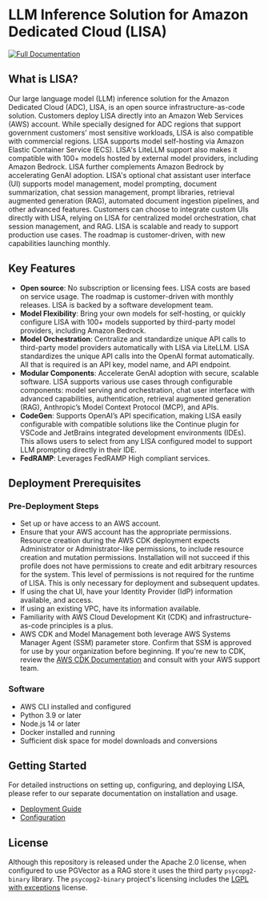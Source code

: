 # LLM Inference Solution for Amazon Dedicated Cloud (LISA)
[![Full Documentation](https://img.shields.io/badge/Full%20Documentation-blue?style=for-the-badge&logo=Vite&logoColor=white)](https://awslabs.github.io/LISA/)
## What is LISA?
Our large language model (LLM) inference solution for the Amazon Dedicated Cloud (ADC), LISA, is an open source infrastructure-as-code solution. Customers deploy LISA directly into an Amazon Web Services (AWS) account. While specially designed for ADC regions that support government customers' most sensitive workloads, LISA is also compatible with commercial regions. LISA supports model self-hosting via Amazon Elastic Container Service (ECS). LISA's LiteLLM support also makes it compatible with 100+ models hosted by external model providers, including Amazon Bedrock. LISA further complements Amazon Bedrock by accelerating GenAI adoption. LISA's optional chat assistant user interface (UI) supports model management, model prompting, document summarization, chat session management, prompt libraries, retrieval augmented generation (RAG), automated document ingestion pipelines, and other advanced features. Customers can choose to integrate custom UIs directly with LISA, relying on LISA for centralized model orchestration, chat session management, and RAG. LISA is scalable and ready to support production use cases. The roadmap is customer-driven, with new capabilities launching monthly.
## Key Features
* **Open source**: No subscription or licensing fees. LISA costs are based on service usage. The roadmap is customer-driven with monthly releases. LISA is backed by a software development team.
* **Model Flexibility**: Bring your own models for self-hosting, or quickly configure LISA with 100+ models supported by third-party model providers, including Amazon Bedrock.
* **Model Orchestration**: Centralize and standardize unique API calls to third-party model providers automatically with LISA via LiteLLM. LISA standardizes the unique API calls into the OpenAI format automatically. All that is required is an API key, model name, and API endpoint.
* **Modular Components**: Accelerate GenAI adoption with secure, scalable software. LISA supports various use cases through configurable components: model serving and orchestration, chat user interface with advanced capabilities, authentication, retrieval augmented generation (RAG), Anthropic’s Model Context Protocol (MCP), and APIs.
* **CodeGen**: Supports OpenAI’s API specification, making LISA easily configurable with compatible solutions like the Continue plugin for VSCode and JetBrains integrated development environments (IDEs). This allows users to select from any LISA configured model to support LLM prompting directly in their IDE.
* **FedRAMP**: Leverages FedRAMP High compliant services.
## Deployment Prerequisites
### Pre-Deployment Steps
* Set up or have access to an AWS account.
* Ensure that your AWS account has the appropriate permissions. Resource creation during the AWS CDK deployment expects Administrator or Administrator-like permissions, to include resource creation and mutation permissions. Installation will not succeed if this profile does not have permissions to create and edit arbitrary resources for the system. This level of permissions is not required for the runtime of LISA. This is only necessary for deployment and subsequent updates.
* If using the chat UI, have your Identity Provider (IdP) information available, and access.
* If using an existing VPC, have its information available.
* Familiarity with AWS Cloud Development Kit (CDK) and infrastructure-as-code principles is a plus.
* AWS CDK and Model Management both leverage AWS Systems Manager Agent (SSM) parameter store. Confirm that SSM is approved for use by your organization before beginning. If you're new to CDK, review the [AWS CDK Documentation](https://docs.aws.amazon.com/cdk/v2/guide/home.html) and consult with your AWS support team.
### Software
* AWS CLI installed and configured
* Python 3.9 or later
* Node.js 14 or later
* Docker installed and running
* Sufficient disk space for model downloads and conversions
## Getting Started
For detailed instructions on setting up, configuring, and deploying LISA, please refer to our separate documentation on
installation and usage.
- [Deployment Guide](lib/docs/admin/getting-started.md)
- [Configuration](lib/docs/config/configuration.md)
## License
Although this repository is released under the Apache 2.0 license, when configured to use PGVector as a RAG store it
uses
the third party `psycopg2-binary` library. The `psycopg2-binary` project's licensing includes
the [LGPL with exceptions](https://github.com/psycopg/psycopg2/blob/master/LICENSE) license.
